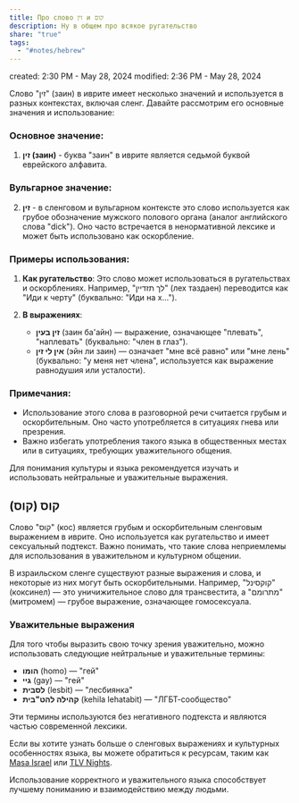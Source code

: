 ```yaml
---
title: Про слово זין и קוס
description: Ну в общем про всякое ругательство
share: "true"
tags:
  - "#notes/hebrew"
---
```

created: 2:30 PM - May 28, 2024
modified: 2:36 PM - May 28, 2024

Слово "זין" (заин) в иврите имеет несколько значений и используется в разных контекстах, включая сленг. Давайте рассмотрим его основные значения и использование:

### Основное значение:
1. **זין (заин)** - буква "заин" в иврите является седьмой буквой еврейского алфавита.

### Вульгарное значение:
2. **זין** - в сленговом и вульгарном контексте это слово используется как грубое обозначение мужского полового органа (аналог английского слова "dick"). Оно часто встречается в ненормативной лексике и может быть использовано как оскорбление.

### Примеры использования:
1. **Как ругательство**: Это слово может использоваться в ругательствах и оскорблениях. Например, "לך תזדיין" (лех таздаен) переводится как "Иди к черту" (буквально: "Иди на х...").

2. **В выражениях**: 
   - **זין בעין** (заин ба'айн) — выражение, означающее "плевать", "наплевать" (буквально: "член в глаз").
   - **אין לי זין** (эйн ли заин) — означает "мне всё равно" или "мне лень" (буквально: "у меня нет члена", используется как выражение равнодушия или усталости).

### Примечания:
- Использование этого слова в разговорной речи считается грубым и оскорбительным. Оно часто употребляется в ситуациях гнева или презрения.
- Важно избегать употребления такого языка в общественных местах или в ситуациях, требующих уважительного общения.

Для понимания культуры и языка рекомендуется изучать и использовать нейтральные и уважительные выражения.
## קוס (קוס)

Слово "קוס" (кос) является грубым и оскорбительным сленговым выражением в иврите. Оно используется как ругательство и имеет сексуальный подтекст. Важно понимать, что такие слова неприемлемы для использования в уважительном и культурном общении.

В израильском сленге существуют разные выражения и слова, и некоторые из них могут быть оскорбительными. Например, "קוקסינל" (коксинел) — это уничижительное слово для трансвестита, а "מתרומם" (митромем) — грубое выражение, означающее гомосексуала.

### Уважительные выражения

Для того чтобы выразить свою точку зрения уважительно, можно использовать следующие нейтральные и уважительные термины:
- **הומו** (homo) — "гей"
- **גיי** (gay) — "гей"
- **לסבית** (lesbit) — "лесбиянка"
- **קהילה להט"בית** (kehila lehatabit) — "ЛГБТ-сообщество"

Эти термины используются без негативного подтекста и являются частью современной лексики.

Если вы хотите узнать больше о сленговых выражениях и культурных особенностях языка, вы можете обратиться к ресурсам, таким как [Masa Israel](https://www.masaisrael.org/the-10-best-hebrew-slang-words/) или [TLV Nights](https://tlvnights.com/hebrew-slang-words-you-must-know).

Использование корректного и уважительного языка способствует лучшему пониманию и взаимодействию между людьми.